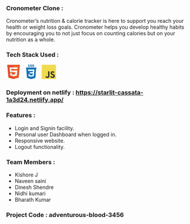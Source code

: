 ### Cronometer Clone  :

  Cronometer’s nutrition & calorie tracker is here to support you reach your health or weight loss goals. Cronometer helps you develop healthy habits by encouraging   you to not just focus on counting calories but on your nutrition as a whole.


### Tech Stack Used :

<div>
  <img src="https://github.com/devicons/devicon/blob/master/icons/html5/html5-original.svg" title="HTML5" alt="HTML" width="40" height="40"/>&nbsp;
  <img src="https://github.com/devicons/devicon/blob/master/icons/css3/css3-plain-wordmark.svg"  title="CSS3" alt="CSS" width="40" height="40"/>&nbsp;
  <img src="https://github.com/devicons/devicon/blob/master/icons/javascript/javascript-original.svg" title="JavaScript" alt="JavaScript" width="40" height="40"/>&nbsp;
</div>


### Deployment on netlify : https://starlit-cassata-1a3d24.netlify.app/


### Features :

- Login and Signin facility.
- Personal user Dashboard when logged in.
- Responsive website.
- Logout functionality.


### Team Members :

- Kishore J
- Naveen saini
- Dinesh Shendre
- Nidhi kumari
- Bharath Kumar


### Project Code : adventurous-blood-3456


 
